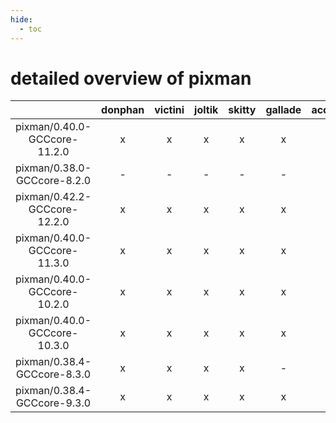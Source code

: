 ```yaml
---
hide:
  - toc
---
```


detailed overview of pixman
===========================

| |donphan|victini|joltik|skitty|gallade|accelgor|swalot|doduo|
| :---: | :---: | :---: | :---: | :---: | :---: | :---: | :---: | :---: |
|pixman/0.40.0-GCCcore-11.2.0|x|x|x|x|x|x|x|x|
|pixman/0.38.0-GCCcore-8.2.0|-|-|-|-|-|-|x|x|
|pixman/0.42.2-GCCcore-12.2.0|x|x|x|x|x|x|x|x|
|pixman/0.40.0-GCCcore-11.3.0|x|x|x|x|x|x|x|x|
|pixman/0.40.0-GCCcore-10.2.0|x|x|x|x|x|x|x|x|
|pixman/0.40.0-GCCcore-10.3.0|x|x|x|x|x|x|x|x|
|pixman/0.38.4-GCCcore-8.3.0|x|x|x|x|-|x|x|x|
|pixman/0.38.4-GCCcore-9.3.0|x|x|x|x|x|x|x|x|
